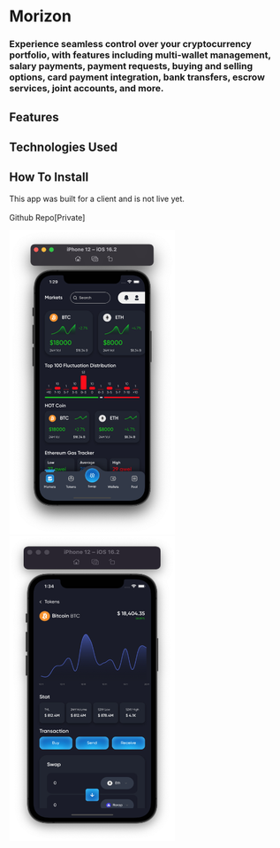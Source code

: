 # Morizon
### Experience seamless control over your cryptocurrency portfolio, with features including multi-wallet management, salary payments, payment requests, buying and selling options, card payment integration, bank transfers, escrow services, joint accounts, and more.

## Features

## Technologies Used

## How To Install
This app was built for a client and is not live yet.
<br/>
<br/>
Github Repo[Private]


<p float="left">
<img src="IMG/swap.png" width="300" height="550">
<img src="IMG/swap2.png" width="300" height="550">
</p>